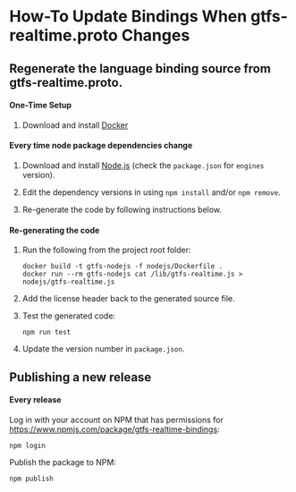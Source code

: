 # How-To Update Bindings When gtfs-realtime.proto Changes

## Regenerate the language binding source from gtfs-realtime.proto.

#### One-Time Setup

1. Download and install [Docker](https://docs.docker.com/get-docker/)

#### Every time node package dependencies change

1. Download and install [Node.js](https://www.npmjs.com/get-npm) (check the `package.json` for `engines` version).

1. Edit the dependency versions in using `npm install` and/or `npm remove`.

1. Re-generate the code by following instructions below.

#### Re-generating the code

1. Run the following from the project root folder:

    ```
    docker build -t gtfs-nodejs -f nodejs/Dockerfile .
    docker run --rm gtfs-nodejs cat /lib/gtfs-realtime.js > nodejs/gtfs-realtime.js
    ```

1. Add the license header back to the generated source file.

1. Test the generated code:

    ```
    npm run test
    ```

1. Update the version number in `package.json`.

## Publishing a new release

#### Every release

Log in with your account on NPM that has permissions for https://www.npmjs.com/package/gtfs-realtime-bindings:

```
npm login
```

Publish the package to NPM:

```
npm publish
```
